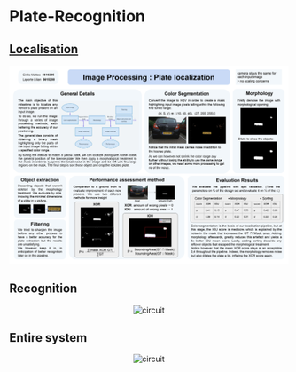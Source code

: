 # Plate-Recognition

## [Localisation](main.py)
<div align="center">
  <img src="img/Localisation poster.jpg" alt="circuit" width="800" title="Localisation"/>
</div>

## Recognition
<div align="center">
  <img src="img/Recognition poster.jpg" alt="circuit" width="800" title="Recognition"/>
</div>

## Entire system
<div align="center">
  <img src="img/Final poster.jpg" alt="circuit" width="800" title="Final"/>
</div>

